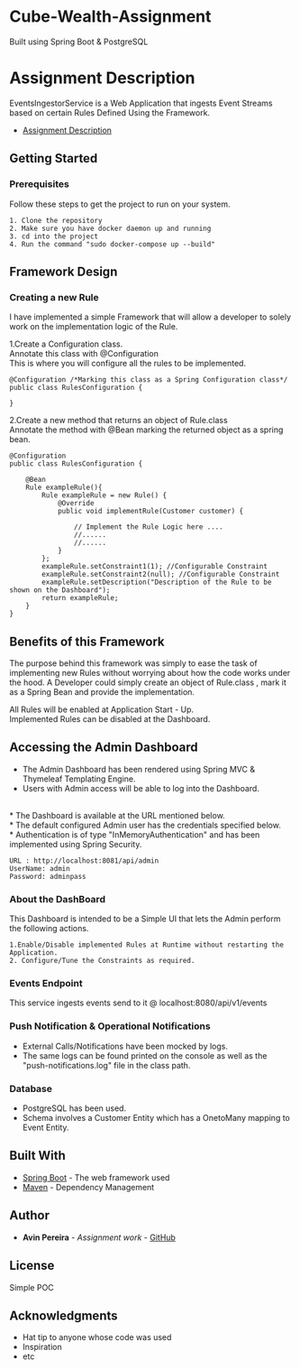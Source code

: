 # Cube-Wealth-Assignment
Built using Spring Boot & PostgreSQL

# Assignment Description

EventsIngestorService is a Web Application that ingests Event Streams based on certain Rules Defined Using the Framework.
* [Assignment Description](https://docs.google.com/document/d/104tTs8_A0LvlFxK0I7PCV0RZdQPvOim4x_khjv8Uis8/edit)
## Getting Started



### Prerequisites

Follow these steps to get the project to run on your system.

```
1. Clone the repository
2. Make sure you have docker daemon up and running
3. cd into the project 
4. Run the command "sudo docker-compose up --build"
```
## Framework Design
### Creating a new Rule

I have implemented a simple Framework that will allow a developer to solely work on the implementation logic of the Rule.


1.Create a Configuration class.
<br/>
Annotate this class with @Configuration
<br/>
This is where you will configure all the rules to be implemented.



```
@Configuration /*Marking this class as a Spring Configuration class*/
public class RulesConfiguration {
    
}
```

2.Create a new method that returns an object of Rule.class
<br/>
Annotate the method with @Bean marking the returned object as a spring bean.

```
@Configuration
public class RulesConfiguration {

    @Bean
    Rule exampleRule(){
        Rule exampleRule = new Rule() {
            @Override
            public void implementRule(Customer customer) {

                // Implement the Rule Logic here ....
                //......
                //......
            }
        };
        exampleRule.setConstraint1(1); //Configurable Constraint
        exampleRule.setConstraint2(null); //Configurable Constraint
        exampleRule.setDescription("Description of the Rule to be shown on the Dashboard");
        return exampleRule;
    }
}
```



## Benefits of this Framework

The purpose behind this framework was simply to ease the task of implementing new Rules without worrying about how the code works under the hood.
A Developer could simply create an object of Rule.class , mark it as a Spring Bean and provide the implementation.

All Rules will be enabled at Application Start - Up.
<br/>
Implemented Rules can be disabled at the Dashboard. 

## Accessing the Admin Dashboard
* The Admin Dashboard has been rendered using Spring MVC & Thymeleaf Templating Engine.
* Users with Admin access will be able to log into the Dashboard.
<br/>
* The Dashboard is available at the URL mentioned below.
<br/>
* The default configured Admin user has the credentials specified below.
<br/>
* Authentication is of type "InMemoryAuthentication" and has been implemented using Spring Security.

```
URL : http://localhost:8081/api/admin
UserName: admin
Password: adminpass
```

### About the DashBoard
This Dashboard is intended to be a Simple UI that lets the Admin perform the following actions.
```
1.Enable/Disable implemented Rules at Runtime without restarting the Application.
2. Configure/Tune the Constraints as required.
```

### Events Endpoint
This service ingests events send to it @ localhost:8080/api/v1/events

### Push Notification & Operational Notifications
* External Calls/Notifications have been mocked by logs.
* The same logs can be found printed on the console as well as the "push-notifications.log" file in the class path.

### Database 
* PostgreSQL has been used.
* Schema involves a Customer Entity which has a OnetoMany mapping to Event Entity.
 
## Built With

* [Spring Boot](https://start.spring.io/) - The web framework used
* [Maven](https://maven.apache.org/) - Dependency Management


## Author

* **Avin Pereira** - *Assignment work* - [GitHub](https://github.com/PurpleBooth)


## License

Simple POC 

## Acknowledgments

* Hat tip to anyone whose code was used
* Inspiration
* etc


